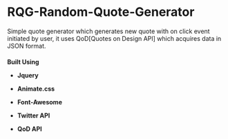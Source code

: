 # RQG-Random-Quote-Generator

<p>Simple quote generator which generates new quote with on click event initiated by user, it uses QoD[Quotes on Design API] which acquires data in JSON format.</p>

<h4 color: #bbb> Built Using
<ul list-style: none, color: #eee">
<li><p>Jquery</li>
<li><p>Animate.css</li>
<li><p>Font-Awesome</li>
<li><p>Twitter API</li>
<li><p>QoD API</li>
</ul>
